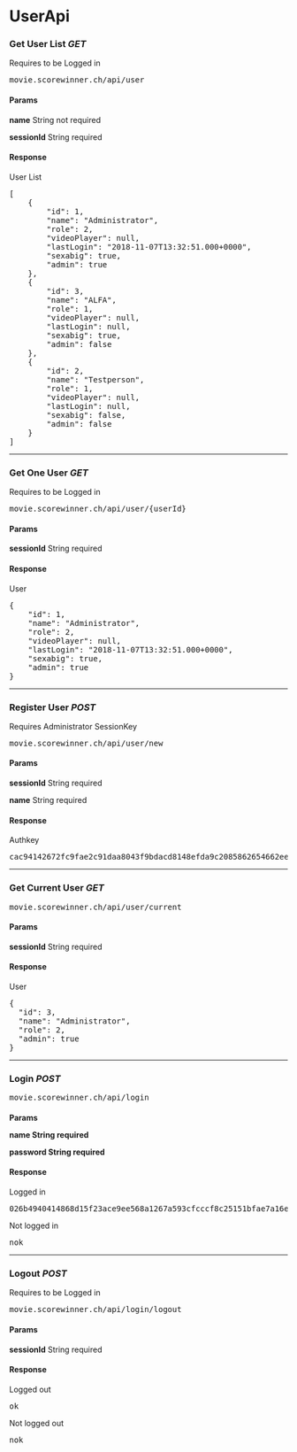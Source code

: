 <h1>UserApi</h1>
<h3>Get User List <i>GET</i></h3>
<p>Requires to be Logged in</p>
<pre>movie.scorewinner.ch/api/user</pre>
<h4>Params</h4>
<p><b>name</b> String not required</p>
<p><b>sessionId</b> String required</p>
<h4>Response</h4>
<p>User List</p>
<pre>
[
    {
        "id": 1,
        "name": "Administrator",
        "role": 2,
        "videoPlayer": null,
        "lastLogin": "2018-11-07T13:32:51.000+0000",
        "sexabig": true,
        "admin": true
    },
    {
        "id": 3,
        "name": "ALFA",
        "role": 1,
        "videoPlayer": null,
        "lastLogin": null,
        "sexabig": true,
        "admin": false
    },
    {
        "id": 2,
        "name": "Testperson",
        "role": 1,
        "videoPlayer": null,
        "lastLogin": null,
        "sexabig": false,
        "admin": false
    }
]
</pre>
<hr>
<h3>Get One User <i>GET</i></h3>
<p>Requires to be Logged in</p>
<pre>movie.scorewinner.ch/api/user/{userId}</pre>
<h4>Params</h4>
<p><b>sessionId</b> String required</p>
<h4>Response</h4>
<p>User</p>
<pre>
{
    "id": 1,
    "name": "Administrator",
    "role": 2,
    "videoPlayer": null,
    "lastLogin": "2018-11-07T13:32:51.000+0000",
    "sexabig": true,
    "admin": true
}
</pre>
<hr>
<h3>Register User <i>POST</i></h3>
<p>Requires Administrator SessionKey</p>
<pre>movie.scorewinner.ch/api/user/new</pre>
<h4>Params</h4>
<p><b>sessionId</b> String required</p>
<p><b>name</b> String required</p>
<h4>Response</h4>
<p>Authkey</p>
<pre>
cac94142672fc9fae2c91daa8043f9bdacd8148efda9c2085862654662ee866e
</pre>
<hr>
<h3>Get Current User <i>GET</i></h3>
<pre>movie.scorewinner.ch/api/user/current</pre>
<h4>Params</h4>
<p><b>sessionId</b> String required</p>
<h4>Response</h4>
<p>User</p>
<pre>
{
  "id": 3,
  "name": "Administrator",
  "role": 2,
  "admin": true
}
</pre>
<hr>
<h3>Login <i>POST</i></h3>
<pre>movie.scorewinner.ch/api/login</pre>
<h4>Params</b>
<p><b>name</b> String required</p>
<p><b>password</b> String required</p>
<h4>Response</h4>
<p>Logged in</p>
<pre>026b4940414868d15f23ace9ee568a1267a593cfcccf8c25151bfae7a16e1872</pre>
<p>Not logged in</p>
<pre>nok</pre>
<hr>
<h3>Logout <i>POST</i></h3>
<p>Requires to be Logged in</p>
<pre>movie.scorewinner.ch/api/login/logout</pre>
<h4>Params</h4>
<p><b>sessionId</b> String required</p>
<h4>Response</h4>
<p>Logged out</p>
<pre>ok</pre>
<p>Not logged out</p>
<pre>nok</pre>
